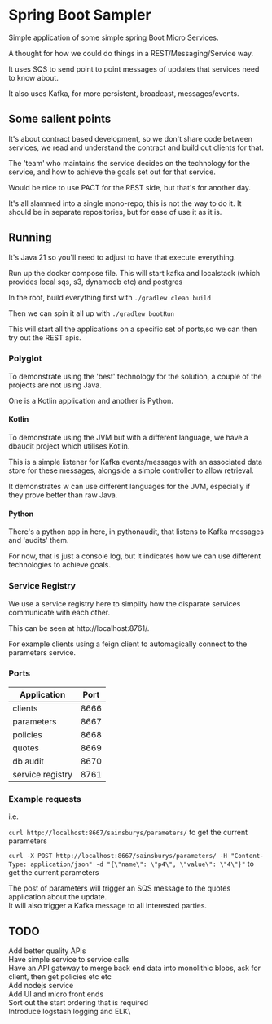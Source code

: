 # Spring Boot Sampler

Simple application of some simple spring Boot Micro Services.

A thought for how we could do things in a REST/Messaging/Service way.

It uses SQS to send point to point messages of updates that services need to know about.

It also uses Kafka, for more persistent, broadcast, messages/events.

## Some salient points

It's about contract based development, so we don't share code between services, we read and understand the contract and build out clients for that.

The 'team' who maintains the service decides on the technology for the service, and how to achieve the goals set out for that service. 

Would be nice to use PACT for the REST side, but that's for another day.

It's all slammed into a single mono-repo; this is not the way to do it. It should be in separate repositories, but for ease of use it as it is.

## Running

It's Java 21 so you'll need to adjust to have that execute everything.

Run up the docker compose file. This will start kafka and localstack (which provides local sqs, s3, dynamodb etc) and postgres

In the root, build everything first with ```./gradlew clean build```

Then we can spin it all up with ```./gradlew bootRun```

This will start all the applications on a specific set of ports,so we can then try out the REST apis.

### Polyglot

To demonstrate using the 'best' technology for the solution, a couple of the projects are not using Java.

One is a Kotlin application and another is Python.

#### Kotlin

To demonstrate using the JVM but with a different language, we have a dbaudit project which utilises Kotlin.

This is a simple listener for Kafka events/messages with an associated data store for these messages, 
alongside a simple controller to allow retrieval.

It demonstrates w can use different languages for the JVM, especially if they prove better than raw Java.

#### Python

There's a python app in here, in pythonaudit, that listens to Kafka messages and 'audits' them.

For now, that is just a console log, but it indicates how we can use different technologies to achieve goals.

### Service Registry 

We use a service registry here to simplify how the disparate services communicate with each other.

This can be seen at http://localhost:8761/.

For example clients using a feign client to automagically connect to the parameters service.

### Ports

| Application      | Port |
|------------------|------|
| clients          | 8666 |
| parameters       | 8667 |  
| policies         | 8668 |  
| quotes           | 8669 |   
| db audit         | 8670 |   
| service registry | 8761 |  

### Example requests

i.e.

```curl http://localhost:8667/sainsburys/parameters/``` to get the current parameters

```curl -X POST http://localhost:8667/sainsburys/parameters/ -H "Content-Type: application/json" -d "{\"name\": \"p4\", \"value\": \"4\"}"``` to get the current parameters

The post of parameters will trigger an SQS message to the quotes application about the update.\
It will also trigger a Kafka message to all interested parties.

## TODO

Add better quality APIs\
Have simple service to service calls\
Have an API gateway to merge back end data into monolithic blobs, ask for client, then get policies etc etc\
Add nodejs service\
Add UI and micro front ends\
Sort out the start ordering that is required\
Introduce logstash logging and ELK\